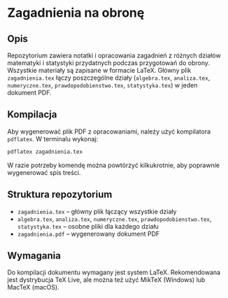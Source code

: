 # Zagadnienia na obronę

## Opis
Repozytorium zawiera notatki i opracowania zagadnień z różnych działów matematyki i statystyki przydatnych podczas przygotowań do obrony. Wszystkie materiały są zapisane w formacie LaTeX. Główny plik `zagadnienia.tex` łączy poszczególne działy (`algebra.tex`, `analiza.tex`, `numeryczne.tex`, `prawdopodobienstwo.tex`, `statystyka.tex`) w jeden dokument PDF.

## Kompilacja
Aby wygenerować plik PDF z opracowaniami, należy użyć kompilatora `pdflatex`. W terminalu wykonaj:

```bash
pdflatex zagadnienia.tex
```

W razie potrzeby komendę można powtórzyć kilkukrotnie, aby poprawnie wygenerować spis treści.

## Struktura repozytorium
- `zagadnienia.tex` – główny plik łączący wszystkie działy
- `algebra.tex`, `analiza.tex`, `numeryczne.tex`, `prawdopodobienstwo.tex`, `statystyka.tex` – osobne pliki dla każdego działu
- `zagadnienia.pdf` – wygenerowany dokument PDF

## Wymagania
Do kompilacji dokumentu wymagany jest system LaTeX. Rekomendowana jest dystrybucja TeX Live, ale można też użyć MikTeX (Windows) lub MacTeX (macOS).
